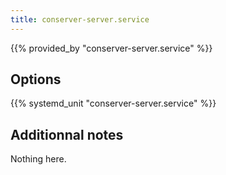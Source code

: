 ```yaml
---
title: conserver-server.service
---
```


{{% provided_by "conserver-server.service" %}}

## Options

{{% systemd_unit "conserver-server.service" %}}

## Additionnal notes

Nothing here.